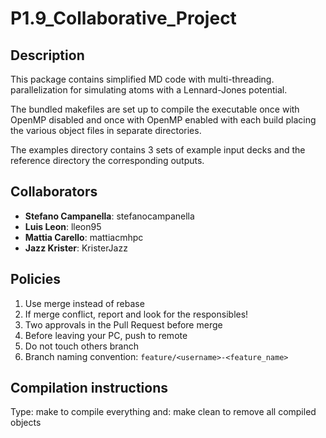 # P1.9_Collaborative_Project

## Description

This package contains simplified MD code with multi-threading.
parallelization for simulating atoms with a Lennard-Jones potential.

The bundled makefiles are set up to compile the executable once
with OpenMP disabled and once with OpenMP enabled with each build
placing the various object files in separate directories.

The examples directory contains 3 sets of example input decks
and the reference directory the corresponding outputs.

## Collaborators

* **Stefano Campanella**: stefanocampanella
* **Luis Leon**: lleon95
* **Mattia Carello**: mattiacmhpc
* **Jazz Krister**: KristerJazz

## Policies

1. Use merge instead of rebase
2. If merge conflict, report and look for the responsibles!
3. Two approvals in the Pull Request before merge
4. Before leaving your PC, push to remote
5. Do not touch others branch
6. Branch naming convention: `feature/<username>-<feature_name>`

## Compilation instructions

Type: make
to compile everything and: make clean
to remove all compiled objects
